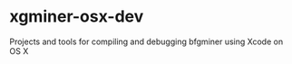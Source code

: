 xgminer-osx-dev
===============

Projects and tools for compiling and debugging bfgminer using Xcode on OS X
